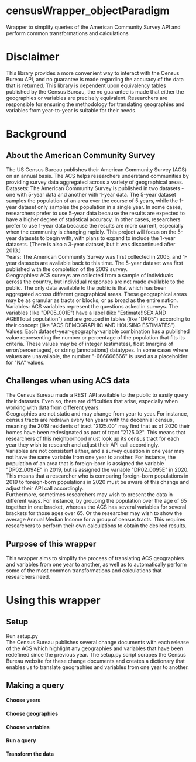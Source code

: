  # censusWrapper_objectParadigm
Wrapper to simplify queries of the American Community Survey API and perform common transformations and calculations<br>

# Disclaimer
This library provides a more convenient way to interact with the Census Bureau API, and no guarantee is made regarding the accuracy of the data that is returned. This library is dependent upon equivalency tables published by the Census Bureau, the no guarantee is made that either the geographies or variables are precisely equivalent. Researchers are responsible for ensuring the methodology for translating geographies and variables from year-to-year is suitable for their needs.<br>

# Background
## About the American Community Survey
The US Census Bureau publishes their American Community Survey (ACS) on an annual basis. The ACS helps researchers understand communities by providing survey data aggregated across a variety of geographical areas. <br>
Datasets: The American Community Survey is published in two datasets - one with 5-year data and another with 1-year data. The 5-year dataset samples the population of an area over the course of 5 years, while the 1-year dataset only samples the population in a single year. In some cases, researchers prefer to use 5-year data because the results are expected to have a higher degree of statistical accuracy. In other cases, researchers prefer to use 1-year data because the results are more current, especially when the community is changing rapidly. This project will focus on the 5-year datasets to begin with, with plans to expand to include the 1-year datasets. (There is also a 3-year dataset, but it was discontinued after 2013.) <br>
Years: The American Community Survey was first collected in 2005, and 1-year datasets are available back to this time. The 5-year dataset was first published with the completion of the 2009 survey. <br>
Geographies: ACS surveys are collected from a sample of individuals across the country, but individual responses are not made available to the public. The only data available to the public is that which has been aggregated across different geographical areas. These geographical areas may be as granular as tracts or blocks, or as broad as the entire nation.
Variables: ACS variables represent the questions asked in surveys. The variables (like "DP05_001E") have a label (like "Estimate!!SEX AND AGE!!Total population") and are grouped in tables (like "DP05") according to their concept (like "ACS DEMOGRAPHIC AND HOUSING ESTIMATES"). <br>
Values: Each dataset-year-geography-variable combination has a published value representing the number or percentage of the population that fits its criteria. These values may be of integer (estimates), float (margins of error/percentages), or string (annotations) datatypes. In some cases where values are unavailable, the number "-666666666" is used as a placeholder for "NA" values.<br>

## Challenges when using ACS data
The Census Bureau made a REST API available to the public to easily query their datasets. Even so, there are difficulties that arise, especially when working with data from different years. <br>
Geographies are not static and may change from year to year. For instance, census tracts are redrawn every ten years with the decennial census, meaning the 2019 residents of tract "2125.00" may find that as of 2020 their homes have been redesignated as part of tract "2125.02". This means that researchers of this neighborhood must look up its census tract for each year they wish to research and adjust their API call accordingly. <br>
Variables are not consistent either, and a survey question in one year may not have the same variable from one year to another. For instance, the population of an area that is foreign-born is assigned the variable "DP02_0094E" in 2019, but is assigned the variable "DP02_0095E" in 2020. This means that a researcher who is comparing foreign-born populations in 2019 to foreign-born populations in 2020 must be aware of this change and adjust their API call accordingly. <br>
Furthermore, sometimes researchers may wish to present the data in different ways. For instance, by grouping the population over the age of 65 together in one bracket, whereas the ACS has several variables for several brackets for those ages over 65. Or the researcher may wish to show the average Annual Median Income for a group of census tracts. This requires researchers to perform their own calculations to obtain the desired results. <br>

## Purpose of this wrapper
This wrapper aims to simplify the process of translating ACS geographies and variables from one year to another, as well as to automatically perform some of the most common transformations and calculations that researchers need. <br>

# Using this wrapper
## Setup
Run setup.py <br>
The Census Bureau publishes several change documents with each release of the ACS which highlight any geographies and variables that have been redefined since the previous year. The setup.py script scrapes the Census Bureau website for these change documents and creates a dictionary that enables us to translate geographies and variables from one year to another.<br>

## Making a query
#### Choose years
#### Choose geographies
#### Choose variables
#### Run a query
#### Transform the data